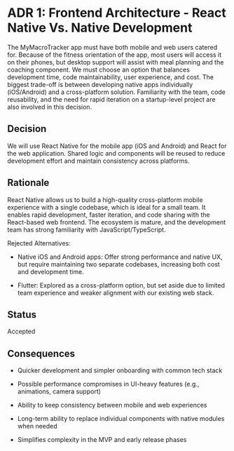 # ADR 1: Frontend Architecture - React Native Vs. Native Development
The MyMacroTracker app must have both mobile and web users catered for. Because of the fitness orientation of the app, most users will access it on their phones, but desktop support will assist with meal planning and the coaching component. We must choose an option that balances development time, code maintainability, user experience, and cost. The biggest trade-off is between developing native apps individually (iOS/Android) and a cross-platform solution. Familiarity with the team, code reusability, and the need for rapid iteration on a startup-level project are also involved in this decision.

## Decision 
We will use React Native for the mobile app (iOS and Android) and React for the web application. Shared logic and components will be reused to reduce development effort and maintain consistency across platforms.

## Rationale 
React Native allows us to build a high-quality cross-platform mobile experience with a single codebase, which is ideal for a small team. It enables rapid development, faster iteration, and code sharing with the React-based web frontend. The ecosystem is mature, and the development team has strong familiarity with JavaScript/TypeScript.

Rejected Alternatives:

- Native iOS and Android apps: Offer strong performance and native UX, but require maintaining two separate codebases, increasing both cost and development time.

- Flutter: Explored as a cross-platform option, but set aside due to limited team experience and weaker alignment with our existing web stack.
## Status
Accepted

## Consequences
- Quicker development and simpler onboarding with common tech stack

- Possible performance compromises in UI-heavy features (e.g., animations, camera support)

- Ability to keep consistency between mobile and web experiences

- Long-term ability to replace individual components with native modules when needed

- Simplifies complexity in the MVP and early release phases
